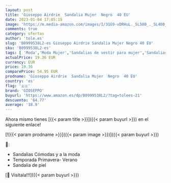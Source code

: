 ```yaml
---
layout: post
title: 'Gioseppo Airdrie  Sandalia Mujer  Negro  40 EU'
date: 2023-01-04 17:05:19
image: 'https://m.media-amazon.com/images/I/31G9-vDRHuL._SL500_._SL400_.jpg'
comments: true
category: ofertas
author: 'tole.es'
slug: 'B0999538L2-es Gioseppo Airdrie Sandalia Mujer Negro 40 EU'
sku: 'B0999538L2-es'
tags: [ 'Moda','Moda Mujer','Sandalias de vestir para mujer','Sandalias y palas de mujer','Zapatos para mujer','gioseppo','sandalia','🇪🇸', ]
actualPrice: 19.36 EUR
currency: EUR
price: 19.36
comparePrice: 54.95 EUR
prodname: 'Gioseppo Airdrie  Sandalia Mujer  Negro  40 EU'
country: 'es'
flag: '🇪🇸'
brand: 'GIOSEPPO'
buyurl: 'https://www.amazon.es/dp/B0999538L2/?tag=tolees-21'
descuento: '64.77'
average: '18.9'
---
```


Ahora mismo tienes [{{< param title >}}]({{< param buyurl >}}) en el siguiente enlace!

[![{{< param prodname >}}]({{< param image >}})]({{< param buyurl >}})

🔎:

- Sandalias Cómodas y a la moda
- Temporada Primavera- Verano
- Sandalia de piel

[🛒 Visítala!!!]({{< param buyurl >}})
